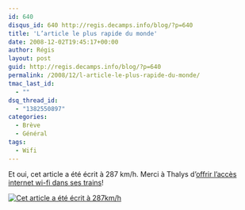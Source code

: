 ```yaml
---
id: 640
disqus_id: 640 http://regis.decamps.info/blog/?p=640
title: 'L’article le plus rapide du monde'
date: 2008-12-02T19:45:17+00:00
author: Régis
layout: post
guid: http://regis.decamps.info/blog/?p=640
permalink: /2008/12/l-article-le-plus-rapide-du-monde/
tmac_last_id:
  - ""
dsq_thread_id:
  - "1382550897"
categories:
  - Brève
  - Général
tags:
  - Wifi
---
```

Et oui, cet article a été écrit à 287 km/h. Merci à Thalys d’[offrir l’accès internet wi-fi dans ses trains](http://www.thalys.com/fr/fr/guide-du-voyageur/pendant/internet-a-bord)!
  
[<img src="/blog/wp-content/uploads/2008/12/thalys-geolocalisation-small-300x245.png" alt="Cet article a été écrit à 287km/h" title="thalys geolocalisation" width="300" height="245" class="size-medium wp-image-642" srcset="/blog/wp-content/uploads/2008/12/thalys-geolocalisation-small-300x245.png 300w, /blog/wp-content/uploads/2008/12/thalys-geolocalisation-small.png 542w" sizes="(max-width: 300px) 100vw, 300px" />](/blog/wp-content/uploads/2008/12/thalys-geolocalisation-small.png)

